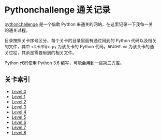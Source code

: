 # Pythonchallenge 通关记录

[pythonchallenge](http://www.pythonchallenge.com/) 是一个借助 Python 来通关的网站，在这里记录一下我每一关的通关过程。

目录按照关卡序号区分，每个关卡的目录里面有通过用到的 Python 代码以及相关的文件，其中 `<关卡序号>.py` 为该关卡的 Python 代码，`README.md` 为该关卡的通关过程，其余是需要用到的相关文件。

Python 代码使用 Python 3.6 编写，可能会用到一些第三方库。


## 关卡索引

* [Level 0](https://github.com/HankChow/pythonchallenge/tree/master/Level0)
* [Level 1](https://github.com/HankChow/pythonchallenge/tree/master/Level1)
* [Level 2](https://github.com/HankChow/pythonchallenge/tree/master/Level2)
* [Level 3](https://github.com/HankChow/pythonchallenge/tree/master/Level3)
* [Level 4](https://github.com/HankChow/pythonchallenge/tree/master/Level4)
* [Level 5](https://github.com/HankChow/pythonchallenge/tree/master/Level5)
* [Level 6](https://github.com/HankChow/pythonchallenge/tree/master/Level6)
* [Level 7](https://github.com/HankChow/pythonchallenge/tree/master/Level7)
* [Level 8](https://github.com/HankChow/pythonchallenge/tree/master/Level8)
